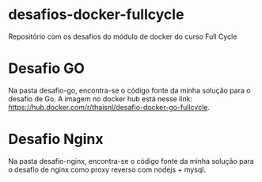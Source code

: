 # desafios-docker-fullcycle
Repositório com os desafios do módulo de docker do curso Full Cycle


# Desafio GO
Na pasta desafio-go, encontra-se o código fonte da minha solução para o desafio de Go. A imagem no docker hub está nesse link: https://hub.docker.com/r/thaisnl/desafio-docker-go-fullcycle.

# Desafio Nginx
Na pasta desafio-nginx, encontra-se o código fonte da minha solução para o desafio de nginx como proxy reverso com nodejs + mysql.
